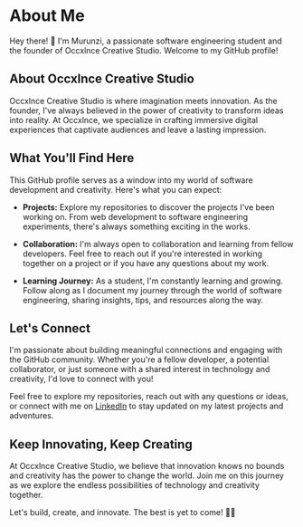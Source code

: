 # About Me

Hey there! 👋 I'm Murunzi, a passionate software engineering student and the founder of Occxlnce Creative Studio. Welcome to my GitHub profile!

## About Occxlnce Creative Studio

Occxlnce Creative Studio is where imagination meets innovation. As the founder, I've always believed in the power of creativity to transform ideas into reality. At Occxlnce, we specialize in crafting immersive digital experiences that captivate audiences and leave a lasting impression.

## What You'll Find Here

This GitHub profile serves as a window into my world of software development and creativity. Here's what you can expect:

- **Projects:** Explore my repositories to discover the projects I've been working on. From web development to software engineering experiments, there's always something exciting in the works.

- **Collaboration:** I'm always open to collaboration and learning from fellow developers. Feel free to reach out if you're interested in working together on a project or if you have any questions about my work.

- **Learning Journey:** As a student, I'm constantly learning and growing. Follow along as I document my journey through the world of software engineering, sharing insights, tips, and resources along the way.

## Let's Connect

I'm passionate about building meaningful connections and engaging with the GitHub community. Whether you're a fellow developer, a potential collaborator, or just someone with a shared interest in technology and creativity, I'd love to connect with you!

Feel free to explore my repositories, reach out with any questions or ideas, or connect with me on [LinkedIn](https://www.linkedin.com/in/murunzi) to stay updated on my latest projects and adventures.

## Keep Innovating, Keep Creating

At Occxlnce Creative Studio, we believe that innovation knows no bounds and creativity has the power to change the world. Join me on this journey as we explore the endless possibilities of technology and creativity together.

Let's build, create, and innovate. The best is yet to come! 🚀✨

